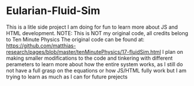 # Eularian-Fluid-Sim

This is a litle side project I am doing for fun to learn more about JS and HTML development.
NOTE: This is NOT my original code, all credits belong to Ten Minute Physics
The original code can be found at: https://github.com/matthias-research/pages/blob/master/tenMinutePhysics/17-fluidSim.html
I plan on making smaller modifications to the code and tinkering with different perameters to learn more about how the entire system works, as I still
do not have a full grasp on the equations or how JS/HTML fully work but I am trying to learn as much as I can for future prejects
